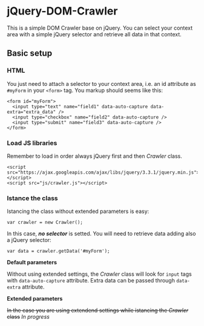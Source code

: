 # jQuery-DOM-Crawler
This is a simple DOM Crawler base on jQuery. You can select your context area with a simple jQuery selector and retrieve all data in that context.

## Basic setup
### HTML
You just need to attach a selector to your context area, i.e. an id attribute as ```#myForm``` in your ```<form>``` tag. You markup should seems like this:
```
<form id="myForm">
  <input type="text" name="field1" data-auto-capture data-extra="extra_data" />
  <input type="checkbox" name="field2" data-auto-capture />
  <input type="submit" name="field3" data-auto-capture />
</form>
```

### Load JS libraries
Remember to load in order always jQuery first and then *Crawler* class.
```
<script src="https://ajax.googleapis.com/ajax/libs/jquery/3.3.1/jquery.min.js"></script>
<script src="js/crawler.js"></script>
```

### Istance the class
Istancing the class without extended parameters is easy:

```var crawler = new Crawler();```

In this case, ***no selector*** is setted. You will need to retrieve data adding also a jQuery selector:

```var data = crawler.getData('#myForm');```


**Default parameters**

Without using extended settings, the *Crawler* class will look for ```input``` tags with ```data-auto-capture``` attribute. Extra data can be passed through ```data-extra``` attribute.

**Extended parameters**

~~In the case you are using extendend settings while istancing the *Crawler* class~~ *In progress*
